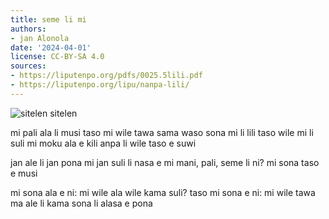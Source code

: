 ```yaml
---
title: seme li mi
authors:
- jan Alonola
date: '2024-04-01'
license: CC-BY-SA 4.0
sources:
- https://liputenpo.org/pdfs/0025.5lili.pdf
- https://liputenpo.org/lipu/nanpa-lili/
---
```


![sitelen sitelen](https://commons.wikimedia.org/wiki/File:Lipu_tenpo_nanpa_lili_-_sitelen_sitelen.png)

mi pali ala li musi taso
mi wile tawa sama waso
sona mi li lili taso wile mi li suli
mi moku ala e kili anpa li wile taso e suwi

jan ale li jan pona mi
jan suli li nasa e mi
mani, pali, seme li ni?
mi sona taso e musi

mi sona ala e ni:
mi wile ala wile kama suli?
taso mi sona e ni:
mi wile tawa ma ale li kama sona li alasa e pona